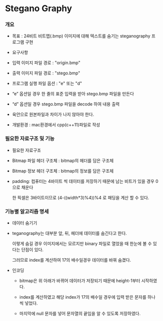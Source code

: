 # Stegano Graphy

### 개요
  * 목표 : 24비트 비트맵(.bmp) 이미지에 대해 텍스트를 숨기는 steganography 프로그램 구현
  
  * 요구사항
   
   * 입력 이미지 파일 경로 : "origin.bmp"
   
   * 출력 이미지 파일 경로 : "stego.bmp"
    
   * 프로그램 실행 파일 옵션 : "e" 또는 "d"
    
   * “e” 옵션일 경우 한 줄의 표준 입력을 받아 stego.bmp 파일을 만든다
    
   * “d” 옵션일 경우 stego.bmp 파일을 decode 하여 내용 출력
    
   * 육안으로 원본파일과 차이가 나지 않아야 한다.
    
   * 개발환경 : mac환경에서 cpp(c++11)파일로 작성
 
### 필요한 자료구조 및 기능
  * 필요한 자료구조
   
   * Bitmap 파일 헤더 구조체 : bitmap의 헤더를 담은 구조체
   
   * Bitmap 정보 헤더 구조체 : bitmap의 정보를 담은 구조체
   
   * padding: 컴퓨터는 4바이트 씩 데이터를 저장하기 때문에 남는 비트가 있을 경우 0으로 채운다
              
      한 픽셀은 3바이트이므로 (4-((width*3)%4))%4 로 패딩을 계산 할 수 있다.
 
### 기능별 알고리즘 명세
  * 데이터 숨기기
   
   * teganography는 대부분 앞, 뒤, 헤더에 데이터를 숨긴다고 한다. 
   
     이렇게 숨길 경우 이미지에서는 모르지만 binary 파일로 열었을 때 한눈에 볼 수 있다는 단점이 있다. 
     
     그러므로 index를 계산하여 17의 배수일경우 데이터를 바꿔 숨겼다.
      
   * 인코딩
    
     * bitmap은 위 아래가 바뀌어 데이터가 저장되기 때문에 height-1부터 시작하였다.
      
     * index를 계산하였고 해당 index가 17의 배수일 경우에 입력 받은 문자를 하나씩 넣었다.
      
     * 마지막에 null 문자를 넣어 문자열의 끝임을 알 수 있도록 저장하였다.

          
          

 
